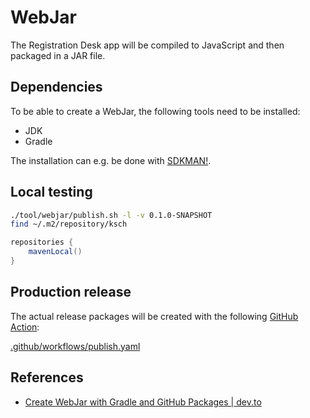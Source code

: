# WebJar

The Registration Desk app will be compiled to JavaScript and then packaged in a JAR file.

## Dependencies

To be able to create a WebJar, the following tools need to be installed:

- JDK
- Gradle

The installation can e.g. be done with [SDKMAN!](https://sdkman.io/).

## Local testing

```bash
./tool/webjar/publish.sh -l -v 0.1.0-SNAPSHOT
find ~/.m2/repository/ksch
```

```gradle
repositories {
	mavenLocal()
}
```

## Production release

The actual release packages will be created with the following [GitHub Action](https://github.com/features/actions):

[.github/workflows/publish.yaml](../../.github/workflows/publish.yaml)

## References

- [Create WebJar with Gradle and GitHub Packages | dev.to](https://dev.to/janux_de/create-webjar-with-gradle-and-github-2li3)

